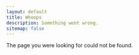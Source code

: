 ```yaml
---
layout: default
title: Whoops
description: Something went wrong.
sitemap: false
---
```


The page you were looking for could not be found.
